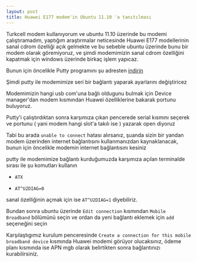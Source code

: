 ```yaml
---
layout: post
title: Huawei E177 modem'in Ubuntu 11.10 'a tanıtılması
---
```


Turkcell modem kullanıyorum ve ubuntu 11.10 üzerinde bu modemi çalıştıramadım, yaptığım araştırmalar neticesinde Huawei E177 modellerinin sanal cdrom özelliği açık gelmekte ve bu sebeble ubuntu üzerinde bunu bir modem olarak göremiyoruz, ve şimdi modemimizin sanal cdrom özelliğini kapatmak için windows üzerinde birkaç işlem yapıcaz.

Bunun için öncelikle Putty programını şu adresten [indirin](http://the.earth.li/~sgtatham/putty/latest/x86/putty.exe)

Şimdi putty ile modemimize seri bir bağlantı yaparak ayarlarını değiştiricez

Modemimizin hangi usb com'una bağlı oldugunu bulmak için Device manager'dan modem kısmından Huawei özelliklerine bakarak portunu buluyoruz.

Putty'i çalıştırdıktan sonra karşımıza çıkan pencerede serial kısmını seçerek ve portunu ( yani modem hangi slot'a takılı ise ) yazarak open diyoruz

Tabi bu arada `unable to connect` hatası alırsanız, şuanda sizin bir yandan modem üzerinden internet bağlantısını kullanmanızdan kaynaklanacak, bunun için öncelikle modemin internet bağlantısını kesiniz

putty ile modemimize bağlantı kurduğumuzda karşımıza açılan terminalde sırası ile şu komutları kullanın

-	`ATX`

- `AT^U2DIAG=0`

sanal özelliğinin açmak için ise `AT^U2DIAG=1` diyebiliriz.

Bundan sonra ubuntu üzerinde `Edit connection` kısmından `Mobile Broadband` bölümünü seçin ve ordan da yeni bağlantı eklemek için `add` seçeneğini seçin

Karşılaştıgımız kurulum penceresinde `Create a connection for this mobile broadband device` kısmında Huawei modemi görüyor olucaksınız,
ödeme planı kısmında ise APN mgb olarak belirtikten sonra bağlantınızı kurabilirsiniz.
